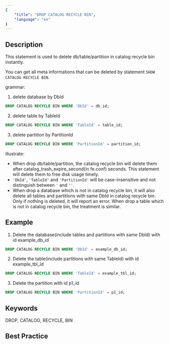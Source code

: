 ```yaml
---
{
    "title": "DROP CATALOG RECYCLE BIN",
    "language": "en"
}
---
```


<!--
Licensed to the Apache Software Foundation (ASF) under one
or more contributor license agreements.  See the NOTICE file
distributed with this work for additional information
regarding copyright ownership.  The ASF licenses this file
to you under the Apache License, Version 2.0 (the
"License"); you may not use this file except in compliance
with the License.  You may obtain a copy of the License at

  http://www.apache.org/licenses/LICENSE-2.0

Unless required by applicable law or agreed to in writing,
software distributed under the License is distributed on an
"AS IS" BASIS, WITHOUT WARRANTIES OR CONDITIONS OF ANY
KIND, either express or implied.  See the License for the
specific language governing permissions and limitations
under the License.
-->



## Description

This statement is used to delete db/table/partition in catalog recycle bin instantly.

You can get all meta informations that can be deleted by statement `SHOW CATALOG RECYCLE BIN`.

grammar:

1. delete database by DbId

  ```sql
  DROP CATALOG RECYCLE BIN WHERE 'DbId' = db_id;
  ```

2. delete table by TableId

  ```sql
  DROP CATALOG RECYCLE BIN WHERE 'TableId' = table_id;
  ```

 3. delete partition by PartitionId

  ```sql
  DROP CATALOG RECYCLE BIN WHERE 'PartitionId' = partition_id;
  ```

illustrate:

- When drop db/table/partition, the catalog recycle bin will delete them after catalog_trash_expire_second(in fe.conf) seconds. This statement will delete them to free disk usage timely.
- `'DbId'`, `'TableId'` and `'PartitionId'` will be case-insensitive and not distinguish between `'` and `''`.
- When drop a database which is not in catalog recycle bin, it will also delete all tables and partitions with same DbId in catalog recycle bin. Only if nothing is deleted, it will report an error. When drop a table which is not in catalog recycle bin, the treatment is similar.

## Example

1. Delete the database(include tables and partitions with same DbId) with id example_db_id

  ```sql
  DROP CATALOG RECYCLE BIN WHERE 'DbId' = example_db_id;
  ```

2. Delete the table(include partitions with same TableId) with id example_tbl_id

  ```sql
  DROP CATALOG RECYCLE BIN WHERE 'TableId' = example_tbl_id;
  ```

3. Delete the partition with id p1_id

  ```sql
  DROP CATALOG RECYCLE BIN WHERE 'PartitionId' = p1_id;
  ```

## Keywords

DROP, CATALOG, RECYCLE, BIN

## Best Practice

